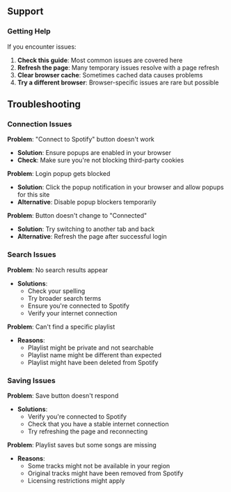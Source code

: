 ## Support

### Getting Help

If you encounter issues:

1. **Check this guide**: Most common issues are covered here
2. **Refresh the page**: Many temporary issues resolve with a page refresh
3. **Clear browser cache**: Sometimes cached data causes problems
4. **Try a different browser**: Browser-specific issues are rare but possible

## Troubleshooting

### Connection Issues

**Problem**: "Connect to Spotify" button doesn't work
- **Solution**: Ensure popups are enabled in your browser
- **Check**: Make sure you're not blocking third-party cookies

**Problem**: Login popup gets blocked
- **Solution**: Click the popup notification in your browser and allow popups for this site
- **Alternative**: Disable popup blockers temporarily

**Problem**: Button doesn't change to "Connected"
- **Solution**: Try switching to another tab and back
- **Alternative**: Refresh the page after successful login

### Search Issues

**Problem**: No search results appear
- **Solutions**:
  - Check your spelling
  - Try broader search terms
  - Ensure you're connected to Spotify
  - Verify your internet connection

**Problem**: Can't find a specific playlist
- **Reasons**:
  - Playlist might be private and not searchable
  - Playlist name might be different than expected
  - Playlist might have been deleted from Spotify

### Saving Issues

**Problem**: Save button doesn't respond
- **Solutions**:
  - Verify you're connected to Spotify
  - Check that you have a stable internet connection
  - Try refreshing the page and reconnecting

**Problem**: Playlist saves but some songs are missing
- **Reasons**:
  - Some tracks might not be available in your region
  - Original tracks might have been removed from Spotify
  - Licensing restrictions might apply